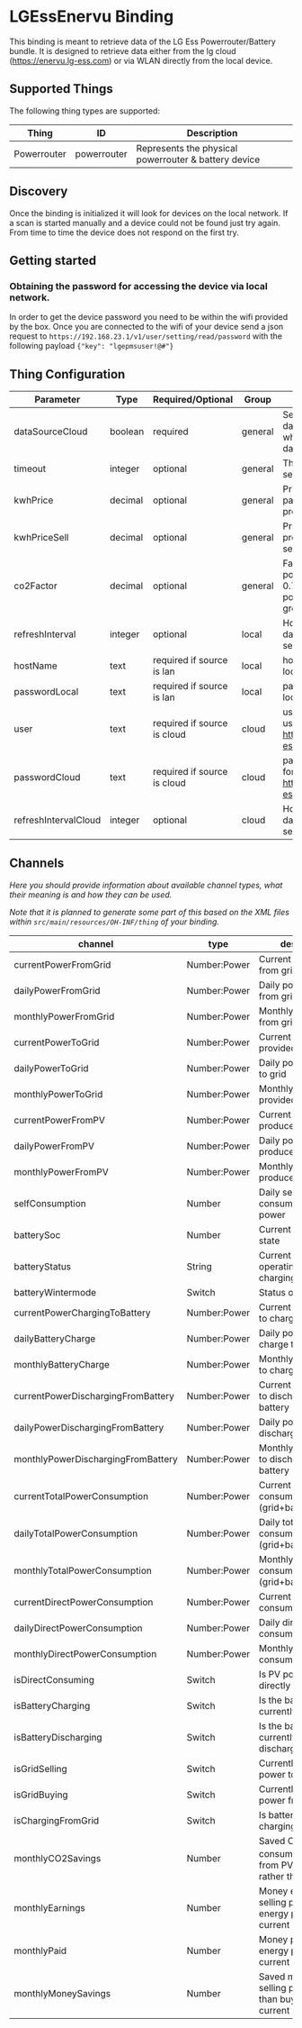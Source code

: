 # LGEssEnervu Binding

This binding is meant to retrieve data of the LG Ess Powerrouter/Battery bundle.
It is designed to retrieve data either from the lg cloud (https://enervu.lg-ess.com) or via WLAN directly from the local device.

## Supported Things

The following thing types are supported:

|Thing                |ID                         |Description                 |
|---------------------|---------------------------|----------------------------|
|Powerrouter|powerrouter            |Represents the physical powerrouter & battery device         |


## Discovery

Once the binding is initialized it will look for devices on the local network.
If a scan is started manually and a device could not be found just try again. From time to time the
device does not respond on the first try.


## Getting started

### Obtaining the password for accessing the device via local network.
In order to get the device password you need to be within the wifi provided by the box.
Once you are connected to the wifi of your device send a json request to
`https://192.168.23.1/v1/user/setting/read/password`
 with the following payload 
`{"key": "lgepmsuser!@#"}`

## Thing Configuration

| Parameter            |              Type                 | Required/Optional | Group        |Description|
|---------------------|---------------------------|----------------------------|--------|--|
|dataSourceCloud|boolean|required|general |Select the datasource where to retrieve data from
|timeout|integer|optional|general|The timeout in seconds
|kwhPrice|decimal|optional|general| Price of the kWh paid to local provider
|kwhPriceSell|decimal|optional|general| Price local provider pays for selling power
|co2Factor|decimal|optional| general | Factor of the powermix (e.g. 0.71% of bought power is from green energy
|refreshInterval | integer |optional | local | How often shall data be polled (in seconds)
|hostName | text | required if source is lan |local| hostname/ip of local device
|passwordLocal | text | required if source is lan | local | password of the local device
|user | text | required if source is cloud | cloud |username / email used for login at https://enervu.lg-ess.com
|passwordCloud | text| required if source is cloud|cloud|password used for login at https://enervu.lg-ess.com
|refreshIntervalCloud | integer |optional | cloud | How often shall data be polled (in seconds)




## Channels

_Here you should provide information about available channel types, what their meaning is and how they can be used._

_Note that it is planned to generate some part of this based on the XML files within ```src/main/resources/OH-INF/thing``` of your binding._

| channel  | type   | description                  |
|----------|--------|------------------------------|
| currentPowerFromGrid| Number:Power| Current power taken from grid  |
| dailyPowerFromGrid| Number:Power| Daily power taken from grid |
| monthlyPowerFromGrid| Number:Power| Monthly power taken from grid  |
| currentPowerToGrid| Number:Power| Current power provided to grid  |
| dailyPowerToGrid| Number:Power| Daily power provided to grid  |
| monthlyPowerToGrid| Number:Power| Monthly power provided to grid   |
| currentPowerFromPV| Number:Power| Current power produced by PV  |
| dailyPowerFromPV| Number:Power| Daily power produced by PV  |
| monthlyPowerFromPV| Number:Power| Monthly power produced by PV |
| selfConsumption| Number | Daily self consumption of power |
| batterySoc| Number | Current battery SOC state  |
| batteryStatus| String | Current battery operating mode (idle, charging,discharging)  |
| batteryWintermode| Switch| Status of wintermode  |
| currentPowerChargingToBattery| Number:Power| Current power used to charge the battery  |
| dailyBatteryCharge| Number:Power| Daily power used to charge the battery |
| monthlyBatteryCharge| Number:Power| Monthly power used to charge the battery  |
| currentPowerDischargingFromBattery| Number:Power| Current power used to discharge the battery   |
| dailyPowerDischargingFromBattery| Number:Power| Daily power used to discharge the battery  |
| monthlyPowerDischargingFromBattery| Number:Power| Monthly power used to discharge the battery  |
| currentTotalPowerConsumption| Number:Power| Current total power consumption (grid+battery+pv) |
| dailyTotalPowerConsumption| Number:Power| Daily total power consumption (grid+battery+pv)  |
| monthlyTotalPowerConsumption| Number:Power| Monthly total power consumption (grid+battery+pv)  |
| currentDirectPowerConsumption| Number:Power| Current direct power consumption from PV  |
| dailyDirectPowerConsumption| Number:Power| Daily direct power consumption from PV  |
| monthlyDirectPowerConsumption| Number:Power| Monthly direct power consumption from PV  |
| isDirectConsuming| Switch | Is PV power currently directly consumed?  |
| isBatteryCharging| Switch | Is the battery currently charging?  |
| isBatteryDischarging| Switch | Is the battery currently discharging?  |
| isGridSelling| Switch | Currently selling power to grid?  |
| isGridBuying| Switch | Currently buying power from grid?  |
| isChargingFromGrid| Switch | Is battery currently charging from grid?  |
| monthlyCO2Savings| Number| Saved CO<sub>2</sub> by consuming power from PV/Battery rather than from grid  |
| monthlyEarnings| Number| Money earned by selling power to local energy provider in current month  |
| monthlyPaid| Number| Money paid to local energy provider in current month  |
| monthlyMoneySavings| Number| Saved money by selling power rather than buying in current month  |


